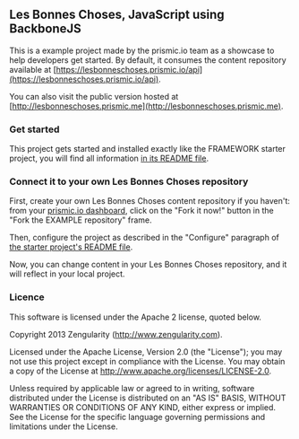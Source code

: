 ## Les Bonnes Choses, JavaScript using BackboneJS

This is a example project made by the prismic.io team as a showcase to help developers get started. By default, it consumes the content repository available at [https://lesbonneschoses.prismic.io/api](https://lesbonneschoses.prismic.io/api).

You can also visit the public version hosted at [http://lesbonneschoses.prismic.me](http://lesbonneschoses.prismic.me).

### Get started

This project gets started and installed exactly like the FRAMEWORK starter project, you will find all information [in its README file](https://github.com/prismicio/javascript-backbone-starter/blob/master/README.md).

### Connect it to your own Les Bonnes Choses repository

First, create your own Les Bonnes Choses content repository if you haven't: from your [prismic.io dashboard](https://prismic.io/dashboard/), click on the "Fork it now!" button in the "Fork the EXAMPLE repository" frame.

Then, configure the project as described in the "Configure" paragraph of [the starter project's README file](https://github.com/prismicio/javascript-backbone-starter/blob/master/README.md).

Now, you can change content in your Les Bonnes Choses repository, and it will reflect in your local project.

### Licence

This software is licensed under the Apache 2 license, quoted below.

Copyright 2013 Zengularity (http://www.zengularity.com).

Licensed under the Apache License, Version 2.0 (the "License"); you may not use this project except in compliance with the License. You may obtain a copy of the License at http://www.apache.org/licenses/LICENSE-2.0.

Unless required by applicable law or agreed to in writing, software distributed under the License is distributed on an "AS IS" BASIS, WITHOUT WARRANTIES OR CONDITIONS OF ANY KIND, either express or implied. See the License for the specific language governing permissions and limitations under the License.
